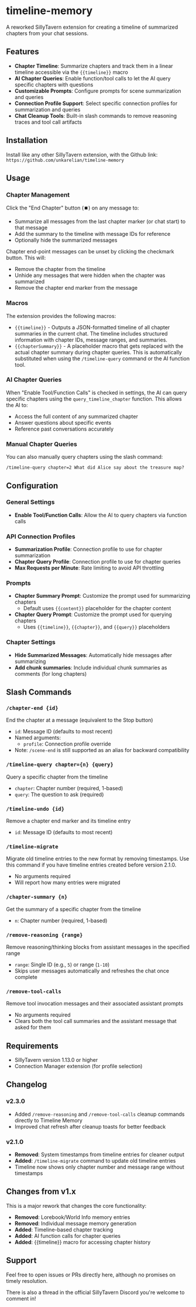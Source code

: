 # timeline-memory

A reworked SillyTavern extension for creating a timeline of summarized chapters from your chat sessions.

## Features

- **Chapter Timeline**: Summarize chapters and track them in a linear timeline accessible via the `{{timeline}}` macro
- **AI Chapter Queries**: Enable function/tool calls to let the AI query specific chapters with questions
- **Customizable Prompts**: Configure prompts for scene summarization and queries
- **Connection Profile Support**: Select specific connection profiles for summarization and queries
- **Chat Cleanup Tools**: Built-in slash commands to remove reasoning traces and tool call artifacts

## Installation

Install like any other SillyTavern extension, with the Github link: `https://github.com/unkarelian/timeline-memory`

## Usage

### Chapter Management

Click the "End Chapter" button (⏹️) on any message to:
- Summarize all messages from the last chapter marker (or chat start) to that message
- Add the summary to the timeline with message IDs for reference
- Optionally hide the summarized messages

Chapter end-point messages can be unset by clicking the checkmark button. This will:
- Remove the chapter from the timeline
- Unhide any messages that were hidden when the chapter was summarized
- Remove the chapter end marker from the message

### Macros

The extension provides the following macros:

- `{{timeline}}` - Outputs a JSON-formatted timeline of all chapter summaries in the current chat. The timeline includes structured information with chapter IDs, message ranges, and summaries.
- `{{chapterSummary}}` - A placeholder macro that gets replaced with the actual chapter summary during chapter queries. This is automatically substituted when using the `/timeline-query` command or the AI function tool.

### AI Chapter Queries

When "Enable Tool/Function Calls" is checked in settings, the AI can query specific chapters using the `query_timeline_chapter` function. This allows the AI to:
- Access the full content of any summarized chapter
- Answer questions about specific events
- Reference past conversations accurately

### Manual Chapter Queries

You can also manually query chapters using the slash command:
```
/timeline-query chapter=2 What did Alice say about the treasure map?
```

## Configuration

### General Settings
- **Enable Tool/Function Calls**: Allow the AI to query chapters via function calls

### API Connection Profiles
- **Summarization Profile**: Connection profile to use for chapter summarization
- **Chapter Query Profile**: Connection profile to use for chapter queries
- **Max Requests per Minute**: Rate limiting to avoid API throttling

### Prompts
- **Chapter Summary Prompt**: Customize the prompt used for summarizing chapters
  - Default uses `{{content}}` placeholder for the chapter content
- **Chapter Query Prompt**: Customize the prompt used for querying chapters
  - Uses `{{timeline}}`, `{{chapter}}`, and `{{query}}` placeholders

### Chapter Settings
- **Hide Summarized Messages**: Automatically hide messages after summarizing
- **Add chunk summaries**: Include individual chunk summaries as comments (for long chapters)

## Slash Commands

### `/chapter-end {id}`
End the chapter at a message (equivalent to the Stop button)
- `id`: Message ID (defaults to most recent)
- Named arguments:
  - `profile`: Connection profile override
- Note: `/scene-end` is still supported as an alias for backward compatibility

### `/timeline-query chapter={n} {query}`
Query a specific chapter from the timeline
- `chapter`: Chapter number (required, 1-based)
- `query`: The question to ask (required)

### `/timeline-undo {id}`
Remove a chapter end marker and its timeline entry
- `id`: Message ID (defaults to most recent)

### `/timeline-migrate`
Migrate old timeline entries to the new format by removing timestamps. Use this command if you have timeline entries created before version 2.1.0.
- No arguments required
- Will report how many entries were migrated

### `/chapter-summary {n}`
Get the summary of a specific chapter from the timeline
- `n`: Chapter number (required, 1-based)

### `/remove-reasoning {range}`
Remove reasoning/thinking blocks from assistant messages in the specified range
- `range`: Single ID (e.g., `5`) or range (`1-10`)
- Skips user messages automatically and refreshes the chat once complete

### `/remove-tool-calls`
Remove tool invocation messages and their associated assistant prompts
- No arguments required
- Clears both the tool call summaries and the assistant message that asked for them

## Requirements

- SillyTavern version 1.13.0 or higher
- Connection Manager extension (for profile selection)

## Changelog

### v2.3.0
- Added `/remove-reasoning` and `/remove-tool-calls` cleanup commands directly to Timeline Memory
- Improved chat refresh after cleanup toasts for better feedback

### v2.1.0
- **Removed**: System timestamps from timeline entries for cleaner output
- **Added**: `/timeline-migrate` command to update old timeline entries
- Timeline now shows only chapter number and message range without timestamps

## Changes from v1.x

This is a major rework that changes the core functionality:
- **Removed**: Lorebook/World Info memory entries
- **Removed**: Individual message memory generation
- **Added**: Timeline-based chapter tracking
- **Added**: AI function calls for chapter queries
- **Added**: {{timeline}} macro for accessing chapter history

## Support

Feel free to open issues or PRs directly here, although no promises on timely resolution.

There is also a thread in the official SillyTavern Discord you're welcome to comment in!
